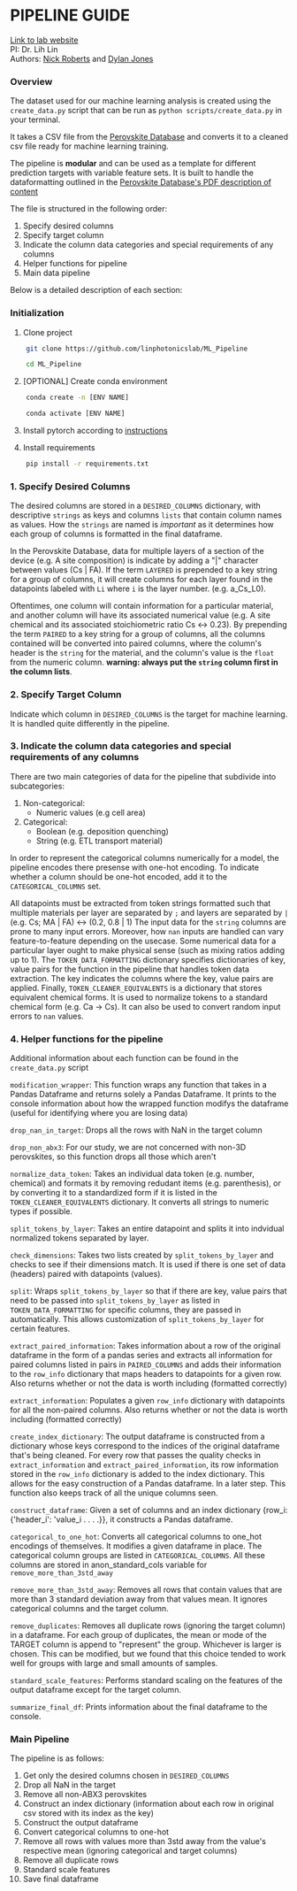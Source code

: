 # PIPELINE GUIDE
[Link to lab website](https://sites.google.com/uw.edu/photonics-lab/research?authuser=0)\
PI: Dr. Lih Lin\
Authors: [Nick Roberts](mailto:nickrob320@gmail.com) and [Dylan Jones](mailto:ddj123@uw.edu)

### Overview
The dataset used for our machine learning analysis is created using the `create_data.py` script that can be run as `python scripts/create_data.py` in your terminal.

It takes a CSV file from the [Perovskite Database](https://www.perovskitedatabase.com/Download) and converts it to a cleaned csv file ready for machine learning training.

The pipeline is **modular** and can be used as a template for different prediction targets with variable feature sets. It is built to handle the dataformatting outlined in the [Perovskite Database's PDF description of content](https://www.perovskitedatabase.com/return_databaseInstructions)

The file is structured in the following order:
1. Specify desired columns
2. Specify target column
3. Indicate the column data categories and special requirements of any columns
4. Helper functions for pipeline
5. Main data pipeline

Below is a detailed description of each section:

### Initialization
1. Clone project
```bash
    git clone https://github.com/linphotonicslab/ML_Pipeline
```
```bash
    cd ML_Pipeline
```

2. [OPTIONAL] Create conda environment
```bash
    conda create -n [ENV NAME]
```
```bash
    conda activate [ENV NAME]
```

3. Install pytorch according to [instructions](https://pytorch.org/get-started/)


4. Install requirements
```bash
    pip install -r requirements.txt
```


### 1. Specify Desired Columns
The desired columns are stored in a `DESIRED_COLUMNS` dictionary, with descriptive `strings` as keys and columns `lists` that contain column names as values. How the `strings` are named is _important_ as it determines how each group of columns is formatted in the final dataframe.

In the Perovskite Database, data for multiple layers of a section of the device (e.g. A site composition) is indicate by adding a "|" character between values (Cs | FA). If the term `LAYERED` is prepended to a key string for a group of columns, it will create columns for each layer found in the datapoints labeled with `Li` where `i` is the layer number. (e.g. a_Cs_L0).

Oftentimes, one column will contain information for a particular material, and another column will have its associated numerical value (e.g. A site chemical and its associated stoichiometric ratio Cs <-> 0.23). By prepending the term `PAIRED` to a key string for a group of columns, all the columns contained will be converted into paired columns, where the column's header is the `string` for the material, and the column's value is the `float` from the numeric column. **warning: always put the `string` column first in the column lists**.

### 2. Specify Target Column
Indicate which column in `DESIRED_COLUMNS` is the target for machine learning. It is
handled quite differently in the pipeline.

### 3. Indicate the column data categories and special requirements of any columns
There are two main categories of data for the pipeline that subdivide into subcategories:
1. Non-categorical:
    - Numeric values (e.g cell area)
2. Categorical:
    - Boolean (e.g. deposition quenching)
    - String (e.g. ETL transport material)

In order to represent the categorical columns numerically for a model, the pipeline encodes there presense with one-hot encoding. To indicate whether a column should be one-hot encoded, add it to the `CATEGORICAL_COLUMNS` set.

All datapoints must be extracted from token strings formatted such that multiple materials per layer are separated by `;` and layers are separated by `|` (e.g. Cs; MA | FA) <-> (0.2, 0.8 | 1)
The input data for the `string` columns are prone to many input errors. Moreover, how `nan` inputs are handled can vary feature-to-feature depending on the usecase. Some numerical data for a particular layer ought to make physical sense (such as mixing ratios adding up to 1). The `TOKEN_DATA_FORMATTING` dictionary specifies dictionaries of key, value pairs for the function in the pipeline that handles token data extraction. The key indicates the columns where the key, value pairs are applied. Finally, `TOKEN_CLEANER_EQUIVALENTS` is a dictionary that stores equivalent chemical forms. It is used to normalize tokens to a standard chemical form (e.g. Ca -> Cs). It can also be used to convert random input errors to `nan` values.

### 4. Helper functions for the pipeline
Additional information about each function can be found in the `create_data.py` script

`modification_wrapper`:
This function wraps any function that takes in a Pandas Dataframe and returns solely a Pandas Dataframe. It prints to the console information about how the wrapped function modifys the dataframe (useful for identifying where you are losing data)

`drop_nan_in_target`:
Drops all the rows with NaN in the target column

`drop_non_abx3`:
For our study, we are not concerned with non-3D perovskites, so this function drops all those which aren't

`normalize_data_token`:
Takes an individual data token (e.g. number, chemical) and formats it by removing redudant items (e.g. parenthesis), or by converting it to a standardized form if it is listed in the `TOKEN_CLEANER_EQUIVALENTS` dictionary. It converts all strings to numeric types if possible.

`split_tokens_by_layer`:
Takes an entire datapoint and splits it into indvidual normalized tokens separated by layer.

`check_dimensions`:
Takes two lists created by `split_tokens_by_layer` and checks to see if their dimensions match. It is used if there is one set of data (headers) paired with datapoints (values).

`split`:
Wraps `split_tokens_by_layer` so that if there are key, value pairs that need to be passed into `split_tokens_by_layer` as listed in `TOKEN_DATA_FORMATTING` for specific columns, they are passed in automatically. This allows customization of `split_tokens_by_layer` for certain features.

`extract_paired_information`:
Takes information about a row of the original dataframe in the form of a pandas series and extracts all information for paired columns listed in pairs in `PAIRED_COLUMNS` and adds their information to the `row_info` dictionary that maps headers to datapoints for a given row. Also returns whether or not the data is worth including (formatted correctly)

`extract_information`:
Populates a given `row_info` dictionary with datapoints for all the non-paired columns. Also returns whether or not the data is worth including (formatted correctly)


`create_index_dictionary`:
The output dataframe is constructed from a dictionary whose keys correspond to the indices of the original dataframe that's being cleaned. For every row that passes the quality checks in `extract_information` and `extract_paired_information`, its row information stored in the `row_info` dictionary is added to the index dictionary. This allows for the easy construction of a Pandas dataframe. In a later step. This function also keeps track of all the unique columns seen.

`construct_dataframe`:
Given a set of columns and an index dictionary {row_i: {'header_i': 'value_i . . . .}}, it constructs a Pandas dataframe.

`categorical_to_one_hot`:
Converts all categorical columns to one_hot encodings of themselves. It modifies a given dataframe in place. The categorical column groups are listed in `CATEGORICAL_COLUMNS`. All these columns are stored in anon_standard_cols variable for `remove_more_than_3std_away`

`remove_more_than_3std_away`:
Removes all rows that contain values that are more than 3 standard deviation away from that values mean. It ignores categorical columns and the target column.

`remove_duplicates`:
Removes all duplicate rows (ignoring the target column) in a dataframe. For each group of duplicates, the mean or mode of the TARGET column is append to "represent" the group. Whichever is larger is chosen. This can be modified, but we found that this choice tended to work well for groups with large and small amounts of samples.

`standard_scale_features`:
Performs standard scaling on the features of the output dataframe except for the target column.

`summarize_final_df`:
Prints information about the final dataframe to the console.

### Main Pipeline

The pipeline is as follows:
1. Get only the desired columns chosen in `DESIRED_COLUMNS`
2. Drop all NaN in the target
3. Remove all non-ABX3 perovskites
4. Construct an index dictionary (information about each row in original csv stored with its index as the key)
5. Construct the output dataframe
6. Convert categorical columns to one-hot
7. Remove all rows with values more than 3std away from the value's respective mean (ignoring categorical and target columns)
8. Remove all duplicate rows
9. Standard scale features
10. Save final dataframe
